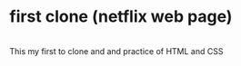 # first clone (netflix web page) 

</br>
This my first to clone and and practice of HTML and  CSS  
